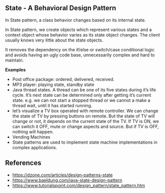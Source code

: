 ## State - A Behavioral Design Pattern

In State pattern, a class behavior changes based on its internal state.

In State pattern, we create objects which represent various states and a context object whose behavior varies as its state object changes.
The client usually knows very little about the state objects.

It removes the dependency on the if/else or switch/case conditional logic and avoids having an ugly code base, unnecessarily complex and hard to maintain.

**Examples**

* Post office package: ordered, delivered, received.
* MP3 player: playing state, standby state
* Java thread states. A thread can be one of its five states during it’s life cycle. It’s next state can be determined only after getting it’s current state. e.g. we can not start a stopped thread or we cannot a make a thread wait, until it has started running.
* let’s visualize a TV box operated with remote controller. We can change the state of TV by pressing buttons on remote. But the state of TV will change or not, it depends on the current state of the TV. If TV is ON, we can switch it OFF, mute or change aspects and source. But if TV is OFF, nothing will happen.
* Vending Machines
* State patterns are used to implement state machine implementations in complex applications.


## References

* https://dzone.com/articles/design-patterns-state
* https://www.baeldung.com/java-state-design-pattern
* https://www.tutorialspoint.com/design_pattern/state_pattern.htm
